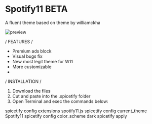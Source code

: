 # Spotify11 BETA
A fluent theme based on theme by williamckha

![preview]()

/ FEATURES /

- Premium ads block
- Visual bugs fix
- New most legit theme for W11
- More customizable
- 
/ INSTALLATION /

1. Download the files
2. Cut and paste into the .spicetify folder
3. Open Terminal and exec the commands below:

spicetify config extensions spotify11.js
spicetify config current_theme Spotify11
spicetify config color_scheme dark
spicetify apply
